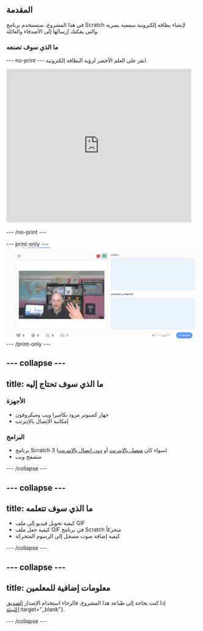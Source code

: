 ## المقدمة

في هذا المشروع، ستستخدم برنامج Scratch لإنشاء بطاقة إلكترونية سمعية بصرية والتي يمكنك إرسالها إلى الأصدقاء والعائلة.

### ما الذي سوف تصنعه
--- no-print ---
انقر على العلم الأخضر لرؤية البطاقة إلكترونية. 
<iframe src="https://scratch.mit.edu/projects/385557938/embed" allowtransparency="true" width="485" height="402" frameborder="0" scrolling="no" allowfullscreen mark="crwd-mark"></iframe>

--- /no-print ---

--- print-only --- ![Complete project](images/showcase_static.png) --- /print-only ---

--- collapse ---
---
title: ما الذي سوف تحتاج إليه
---
### الأجهزة

- جهاز كمبيوتر مزود بكاميرا ويب وميكروفون
- إمكانية الإتصال بالإنترنت

### البرامج

- برنامج Scratch 3 (سواء كان [متصل بالإنترنت](http://rpf.io/scratchon) أو [دون إتصال بالإنترنت](http://rpf.io/scratchoff))
- متصفح ويب

--- /collapse ---

--- collapse ---
---
title: ما الذي سوف تتعلمه
---

- كيفية تحويل فيديو إلى ملف GIF
- كيفية جعل ملف GIF في برنامج Scratch متحركاً
- كيفية إضافة صوت مسجل إلى الرسوم المتحركة

--- /collapse ---

--- collapse ---
---
title: معلومات إضافية للمعلمين
---

إذا كنت بحاجة إلى طباعة هذا المشروع، فالرجاء استخدام الإصدار [الصديق للبيئة](https://projects.raspberrypi.org/ar-SA/projects/av-e-card/print){:target="_blank"}.

--- /collapse ---
